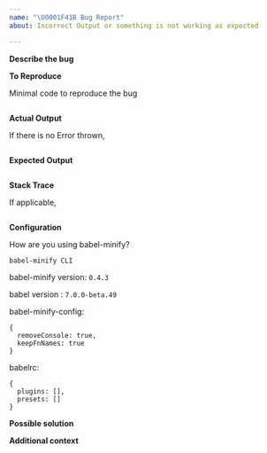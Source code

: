 ```yaml
---
name: "\U0001F41B Bug Report"
about: Incorrect Output or something is not working as expected

---
```


<!---
Thanks for filing an issue 😄! Before you submit, please read the following:

Search open/closed issues before submitting since someone might have asked the same thing before!

If you have a support request or question please submit them to the #minify channel on babeljs slack: https://babeljs.slack.com/messages/minify

Also have a look at the Debugging guidelines: https://github.com/babel/minify/blob/master/docs/debugging.md
-->

**Describe the bug**

<!-- A clear and concise description of what the bug is. -->

**To Reproduce**

Minimal code to reproduce the bug

```js
```

**Actual Output**

If there is no Error thrown,

<!-- Provide the pretty Printed output of the minified code. -->

```js
```

**Expected Output**

<!-- What should have been the expected output? Provide a pretty printed version of the expected output -->

```js
```

**Stack Trace**

If applicable,

<!--
Please provide the full stack trace of the error thrown
-->

```

```

**Configuration**

How are you using babel-minify?

<!--
babel-minify can be used in different ways with different tools. The following are some of the options

* babel-preset-minify in babelrc
* babel-minify Node API (or) CLI
* gulp-babel-minify
* rollup-plugin-babel-minify
* babel-minify-webpack-plugin
* etc...

State how you're using babel-minify.
-->

`babel-minify CLI`

babel-minify version: `0.4.3`

babel version : `7.0.0-beta.49`

babel-minify-config:

```json5
{
  removeConsole: true,
  keepFnNames: true
}
```

babelrc:

<!--
If you're using babel-preset-minify directly with other plugins or presets - all running through a single babel transformation pipeline, provide the babel configuration
-->

```json5
{
  plugins: [],
  presets: []
}
```

**Possible solution**

<!-- If you have suggestions on a fix/reason for the bug, add them here -->

**Additional context**

<!-- Add any other context about the problem here. -->
